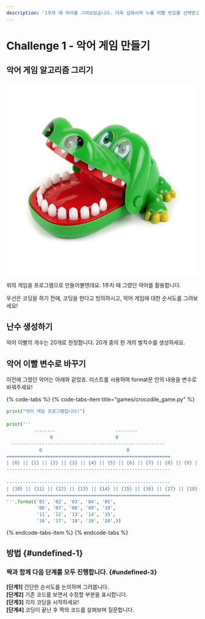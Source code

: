 ```yaml
---
description: '1주차 때 악어를 그려보았습니다. 더욱 심화시켜 누를 이빨 번호를 선택받고, 선택받은 이빨의 번호를 지워봅니다.'
---
```


# Challenge 1 - 악어 게임 만들기

## 악어 게임 알고리즘 그리기 

![&#xC545;&#xC5B4; &#xAC8C;&#xC784;](../../.gitbook/assets/image%20%2860%29.png)

위의 게임을 프로그램으로 만들어볼텐데요. 1주차 때 그렸던 악어를 활용합니다.

우선은 코딩을 하기 전에, 코딩을 한다고 빙의하시고, 악어 게임에 대한 순서도를 그려보세요! 

## 난수 생성하기 

악어 이빨의 개수는 20개로 한정합니다. 20개 중의 한 개의 벌칙수를 생성하세요.

## 악어 이빨 변수로 바꾸기 

이전에 그렸던 악어는 아래와 같았죠. 리스트를 사용하여 format문 안의 내용을 변수로 바꿔주세요!

{% code-tabs %}
{% code-tabs-item title="games/crocodile\_game.py" %}
```python
print("악어 게임 프로그램입니다!")

print('''
          --------                      --------
                0                       0
  --------------------------------------------------------
            O                               O
============================================================
| {0} || {1} || {2} || {3} || {4} || {5} || {6} || {7} || {8} || {9} |
------------------------------------------------------------

------------------------------------------------------------
| {10} || {11} || {12} || {13} || {14} || {15} || {16} || {17} || {18} || {19} |
============================================================
'''.format('01', '02', '03', '04', '05',
           '06', '07', '08', '09', '10',
           '11', '12', '13', '14', '15',
           '16', '17', '18', '19', '20',))
```
{% endcode-tabs-item %}
{% endcode-tabs %}

## 방법 {#undefined-1}

### **짝과 함께 다음 단계를 모두 진행합니다.** {#undefined-3}

**\[단계1\]** 간단한 순서도를 논의하며 그려봅니다.   
**\[단계2\]** 기존 코드를 보면서 수정할 부분을 표시합니다.   
**\[단계3\]** 각자 코딩을 시작하세요!  
**\[단계4\]** 코딩이 끝난 후 짝의 코드를 살펴보며 질문합니다.

